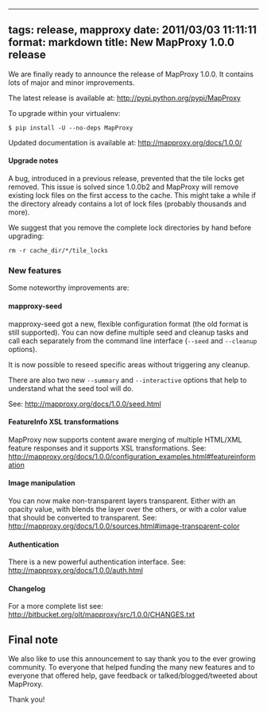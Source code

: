 
---
tags: release, mapproxy
date: 2011/03/03 11:11:11
format: markdown
title: New MapProxy 1.0.0 release
---

We are finally ready to announce the release of MapProxy 1.0.0. It
contains lots of major and minor improvements.


The latest release is available at: <http://pypi.python.org/pypi/MapProxy>

To upgrade within your virtualenv:

    $ pip install -U --no-deps MapProxy

Updated documentation is available at: <http://mapproxy.org/docs/1.0.0/>


#### Upgrade notes

A bug, introduced in a previous release, prevented that the tile locks get
removed. This issue is solved since 1.0.0b2 and MapProxy will remove existing
lock files on the first access to the cache. This might take a while if the
directory already contains a lot of lock files (probably thousands and more).

We suggest that you remove the complete lock directories by hand before
upgrading:

    rm -r cache_dir/*/tile_locks


### New features

Some noteworthy improvements are:

#### mapproxy-seed


mapproxy-seed got a new, flexible configuration format (the old format is
still supported). You can now define multiple seed and cleanup tasks and call
each separately from the command line interface (``--seed`` and ``--cleanup``
options).

It is now possible to reseed specific areas without triggering any cleanup.

There are also two new ``--summary`` and ``--interactive`` options that help
to understand what the seed tool will do.

See: <http://mapproxy.org/docs/1.0.0/seed.html>

#### FeatureInfo XSL transformations

MapProxy now supports content aware merging of multiple HTML/XML
feature responses and it supports XSL transformations.
See:  <http://mapproxy.org/docs/1.0.0/configuration_examples.html#featureinformation>

#### Image manipulation

You can now make non-transparent layers transparent.
Either with an opacity value, with blends the layer over the others,
or with a color value that should be converted to transparent.
See: <http://mapproxy.org/docs/1.0.0/sources.html#image-transparent-color>

#### Authentication

There is a new powerful authentication interface.
See: <http://mapproxy.org/docs/1.0.0/auth.html>


#### Changelog

For a more complete list see: <http://bitbucket.org/olt/mapproxy/src/1.0.0/CHANGES.txt>


## Final note

We also like to use this announcement to say thank you to the ever growing
community. To everyone that helped funding the many new features and to
everyone that offered help, gave feedback or talked/blogged/tweeted about
MapProxy.

Thank you!